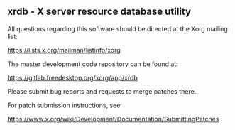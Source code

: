 xrdb - X server resource database utility
-----------------------------------------

All questions regarding this software should be directed at the
Xorg mailing list:

  https://lists.x.org/mailman/listinfo/xorg

The master development code repository can be found at:

  https://gitlab.freedesktop.org/xorg/app/xrdb

Please submit bug reports and requests to merge patches there.

For patch submission instructions, see:

  https://www.x.org/wiki/Development/Documentation/SubmittingPatches


